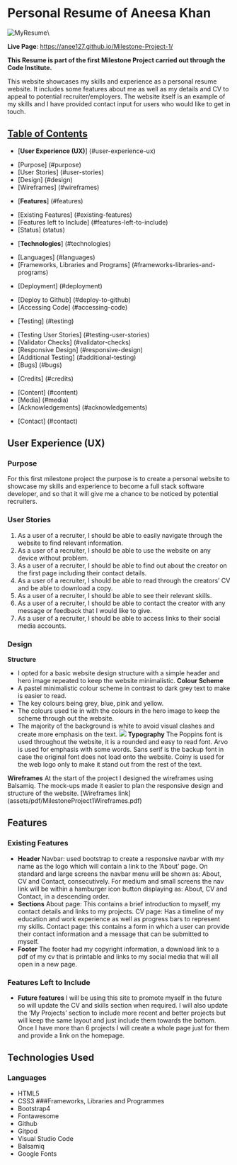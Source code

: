 # Personal Resume of Aneesa Khan

![MyResume](/assets/responsive-design.png)\

**Live Page**: https://anee127.github.io/Milestone-Project-1/

**This Resume is part of the first Milestone Project carried out through the Code Institute.**

This website showcases my skills and experience as a personal resume website. It includes some features about me as well as my details and CV to appeal to potential recruiter/employers. The website itself is an example of my skills and I have provided contact input for users who would like to get in touch.

## <u>Table of Contents</u>
-	[**User Experience (UX)**] (#user-experience-ux)
+ [Purpose] (#purpose)
+ [User Stories] (#user-stories)
+ [Design] (#design)
+ [Wireframes] (#wireframes)
-	[**Features**] (#features)
+ [Existing Features] (#existing-features)
+ [Features left to Include] (#features-left-to-include)
+ [Status] (status)
-	[**Technologies**] (#technologies)
+ [Languages] (#languages)
+ [Frameworks, Libraries and Programs] (#frameworks-libraries-and-programs)
-	[Deployment] (#deployment)
+ [Deploy to Github] (#deploy-to-github)
+ [Accessing Code] (#accessing-code)
-	[Testing] (#testing)
+ [Testing User Stories] (#testing-user-stories)
+ [Validator Checks] (#validator-checks)
+ [Responsive Design] (#responsive-design)
+ [Additional Testing] (#additional-testing)
+ [Bugs] (#bugs) 
-	[Credits] (#credits)
+ [Content] (#content)
+ [Media] (#media)
+ [Acknowledgements] (#acknowledgements) 
-	[Contact] (#contact)

## **User Experience (UX)**
### Purpose
For this first milestone project the purpose is to create a personal website to showcase my skills and experience to become a full stack software developer, and so that it will give me a chance to be noticed by potential recruiters. 

### User Stories
1.	As a user of a recruiter, I should be able to easily navigate through the website to find relevant information.
2.	As a user of a recruiter, I should be able to use the website on any device without problem. 
3.	As a user of a recruiter, I should be able to find out about the creator on the first page including their contact details. 
4.	As a user of a recruiter, I should be able to read through the creators’ CV and be able to download a copy. 
5.	As a user of a recruiter, I should be able to see their relevant skills.
6.	As a user of a recruiter, I should be able to contact the creator with any message or feedback that I would like to give. 
7.	As a user of a recruiter, I should be able to access links to their social media accounts. 
### Design
**Structure**
-	I opted for a basic website design structure with a simple header and hero image repeated to keep the website minimalistic. 
**Colour Scheme**
-	A pastel minimalistic colour scheme in contrast to dark grey text to make is easier to read. 
-	The key colours being grey, blue, pink and yellow.
-	The colours used tie in with the colours in the hero image to keep the scheme through out the website.
-	The majority of the background is white to avoid visual clashes and create more emphasis on the text. 
![](assets/ColourScheme.png)
**Typography**
The Poppins font is used throughout the website, it is a rounded and easy to read font.  Arvo is used for emphasis with some words. Sans serif is the backup font in case the original font does not load onto the website. Coiny is used for the web logo only to make it stand out from the rest of the text.

**Wireframes**
At the start of the project I designed the wireframes using Balsamiq. The mock-ups made it easier to plan the responsive design and structure of the website. 
[Wireframes link] (assets/pdf/MilestoneProject1Wireframes.pdf)

## **Features**
### Existing Features
- **Header**
Navbar: used bootstrap to create a responsive navbar with my name as the logo which will contain a link to the ‘About’ page.
On standard and large screens the navbar menu will be shown as: About, CV and Contact, consecutively.
For medium and small screens the nav link will be within a hamburger icon button displaying as: About, CV and Contact, in a descending order.
- **Sections**
About page: This contains a brief introduction to myself, my contact details and links to my projects. 
CV page: Has a timeline of my education and work experience as well as progress bars to represent my skills. 
Contact page: this contains a form in which a user can provide their contact information and a message that can be submitted to myself. 
- **Footer**
The footer had my copyright information, a download link to a pdf of my cv that is printable and links to my social media that will all open in a new page. 
### Features Left to Include
- **Future features**
I will be using this site to promote myself in the future so will update the CV and skills section when required. I will also update the ‘My Projects’ section to include more recent and better projects but will keep the same layout and just include them towards the bottom. Once I have more than 6 projects I will create a whole page just for them and provide a link on the homepage. 
## Technologies Used
### Languages
-	HTML5
-	CSS3
###Frameworks, Libraries and Programmes
-	Bootstrap4
-	Fontawesome
-	Github
-	Gitpod
-	Visual Studio Code
-	Balsamiq
-	Google Fonts

